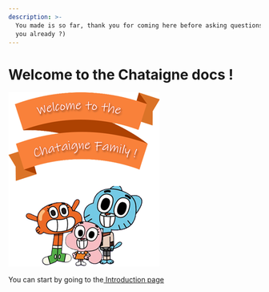 ```yaml
---
description: >-
  You made is so far, thank you for coming here before asking questions (or have
  you already ?)
---
```


# Welcome to the Chataigne docs !

![](.gitbook/assets/welcome_sign.png)

You can start by going to the[ Introduction page](getting-started-1/getting-started.md)

